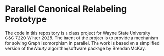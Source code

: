 # Parallel Canonical Relabeling Prototype

The code in this repository is a class project for Wayne State University CSC 7220 Winter 2025.
The intent of the project is to provide a mechanism for solving Graph Isomorphism in parallel.
The work is based on a simplified version of the *Nauty* algorithm/software package by Brendan McKay.